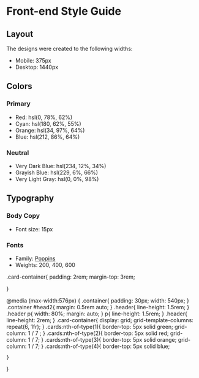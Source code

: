 # Front-end Style Guide

## Layout

The designs were created to the following widths:

- Mobile: 375px
- Desktop: 1440px

## Colors

### Primary

- Red: hsl(0, 78%, 62%)
- Cyan: hsl(180, 62%, 55%)
- Orange: hsl(34, 97%, 64%)
- Blue: hsl(212, 86%, 64%)

### Neutral

- Very Dark Blue: hsl(234, 12%, 34%)
- Grayish Blue: hsl(229, 6%, 66%)
- Very Light Gray: hsl(0, 0%, 98%)

## Typography

### Body Copy

- Font size: 15px

### Fonts

- Family: [Poppins](https://fonts.google.com/specimen/Poppins)
- Weights: 200, 400, 600



.card-container{
    padding: 2rem;
    margin-top: 3rem;

}










@media (max-width:576px) {
    .container{
        padding: 30px;
        width: 540px;
    }
    .container #head2{
        margin: 0.5rem auto;
    }
    .header{
        line-height: 1.5rem;
    }
    .header p{
        width: 80%;
        margin: auto;
    }
    p{
        line-height: 1.5rem;
    }
    .header{
        line-height: 2rem;
    }
    .card-container{
        display: grid;
        grid-template-columns: repeat(6, 1fr);
    }
    .cards:nth-of-type(1){
        border-top: 5px solid green;
        grid-column: 1 / 7 ;
    }
    .cards:nth-of-type(2){
        border-top: 5px solid red;
        grid-column: 1 / 7;
    }
    .cards:nth-of-type(3){
        border-top: 5px solid orange; 
        grid-column: 1 / 7; 
    }
    .cards:nth-of-type(4){ 
        border-top: 5px solid blue;
        
    }
}